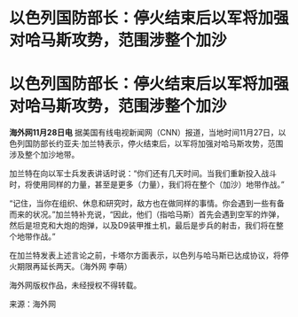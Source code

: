 # 以色列国防部长：停火结束后以军将加强对哈马斯攻势，范围涉整个加沙

# 以色列国防部长：停火结束后以军将加强对哈马斯攻势，范围涉整个加沙

**海外网11月28日电**
据美国有线电视新闻网（CNN）报道，当地时间11月27日，以色列国防部长约亚夫·加兰特表示，停火结束后，以军将加强对哈马斯攻势，范围涉及整个加沙地带。

加兰特在向以军士兵发表讲话时说：“你们还有几天时间。当我们重新投入战斗时，将使用同样的力量，甚至是更多（力量），我们将在整个（加沙）地带作战。”

“记住，当你在组织、休息和研究时，敌方也在做同样的事情。你会遇到一些有备而来的状况。”加兰特补充说，“因此，他们（指哈马斯）首先会遇到空军的炸弹，然后是坦克和大炮的炮弹，以及D9装甲推土机，最后是步兵的射击，我们将在整个地带作战。”

在加兰特发表上述言论之前，卡塔尔方面表示，以色列与哈马斯已达成协议，将停火期限再延长两天。（海外网 李萌）

海外网版权作品，未经授权不得转载。

来源：海外网

